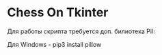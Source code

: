 # Chess On Tkinter

Для работы скрипта требуется доп. билиотека Pil: 
  
Для Windows -   pip3 install pillow	






